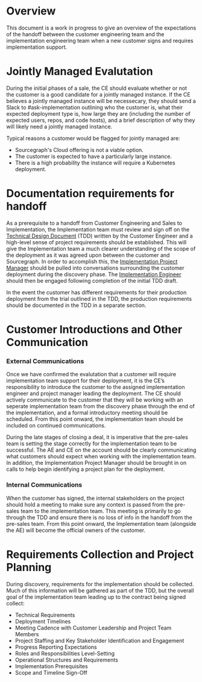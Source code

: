 # Overview

This document is a work in progress to give an overview of the expectations of the handoff between the customer engineering team and the implementation engineering team when a new customer signs and requires implementation support.

# Jointly Managed Evalutation

During the initial phases of a sale, the CE should evaluate whether or not the customer is a good candidate for a jointly managed instance. If the CE believes a jointly managed instance will be necessecary, they should send a Slack to #ask-implementation outlining who the customer is, what their expected deployment type is, how large they are (including the number of expected users, repos, and code hosts), and a brief description of why they will likely need a jointly managed instance.

Typical reasons a customer would be flagged for jointly managed are:

- Sourcegraph's Cloud offering is not a viable option.
- The customer is expected to have a particularly large instance.
- There is a high probability the instance will require a Kubernetes deployment.

# Documentation requirements for handoff

As a prerequisite to a handoff from Customer Engineering and Sales to Implementation, the Implementation team must review and sign off on the [Technical Design Document](https://docs.google.com/document/d/1vjETRXdUtLSTRrnMAuN6aEbR_Xx0qHacONrnI0zoPyc/edit#heading=h.y9pic5x93a9l) (TDD) written by the Customer Engineer and a high-level sense of project requirements should be established. This will give the Implementation team a much clearer understanding of the scope of the deployment as it was agreed upon between the customer and Sourcegraph. In order to accomplish this, the [Implementation Project Manager](../tpm/index.md) should be pulled into conversations surrounding the customer deployment during the discovery phase. The [Implementation Engineer](index.md) should then be engaged following completion of the initial TDD draft.

In the event the customer has different requirements for their production deployment from the trial outlined in the TDD, the production requirements should be documented in the TDD in a separate section.

# Customer Introductions and Other Communication

### External Communications

Once we have confirmed the evalutation that a customer will require implementation team support for their deployment, it is the CE’s responsibility to introduce the customer to the assigned implementation engineer and project manager leading the deployment. The CE should actively communicate to the customer that they will be working with an seperate implementation team from the discovery phase through the end of the implementation, and a formal introductory meeting should be scheduled. From this point onward, the implementation team should be included on continued communications.

During the late stages of closing a deal, it is imperative that the pre-sales team is setting the stage correctly for the implementation team to be successful. The AE and CE on the account should be clearly communicating what customers should expect when working with the implementation team. In addition, the Implementation Project Manager should be brought in on calls to help begin identifying a project plan for the deployment.

### Internal Communications

When the customer has signed, the internal stakeholders on the project should hold a meeting to make sure any context is passed from the pre-sales team to the implementation team. This meeting is primarily to go through the TDD and ensure there is no loss of info in the handoff from the pre-sales team. From this point onward, the Implementation team (alongside the AE) will become the official owners of the customer.

# Requirements Collection and Project Planning

During discovery, requirements for the implementation should be collected. Much of this information will be gathered as part of the TDD, but the overall goal of the implementation team leading up to the contract being signed collect:

- Technical Requirements
- Deployment Timelines
- Meeting Cadence with Customer Leadership and Project Team Members
- Project Staffing and Key Stakeholder Identification and Engagement
- Progress Reporting Expectations
- Roles and Responsibilities Level-Setting
- Operational Structures and Requirements
- Implementation Prerequisites
- Scope and Timeline Sign-Off

